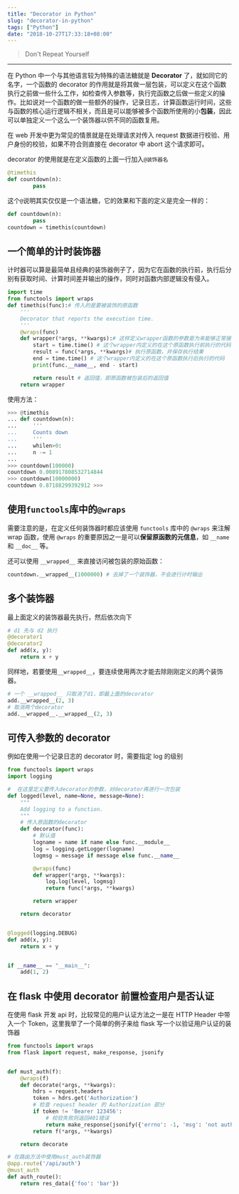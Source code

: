 ```yaml
---
title: "Decorator in Python"
slug: "decorator-in-python"
tags: ["Python"]
date: "2018-10-27T17:33:18+08:00"
---
```


> Don't Repeat Yourself

---

在 Python 中一个与其他语言较为特殊的语法糖就是 **Decorator** 了，就如同它的名字，一个函数的 decorator 的作用就是将其做一层包装，可以定义在这个函数执行之前做一些什么工作，如检查传入参数等，执行完函数之后做一些定义的操作。比如说对一个函数的做一些额外的操作，记录日志，计算函数运行时间，这些与函数的核心运行逻辑不相关，而且是可以能够被多个函数所使用的小**包装**，因此可以单独定义一个这么一个装饰器以供不同的函数复用。

在 web 开发中更为常见的情景就是在处理请求对传入 request 数据进行校验、用户身份的校验，如果不符合则直接在 decorator 中 abort 这个请求即可。

decorator 的使用就是在定义函数的上面一行加入`@装饰器名`

```python
@timethis
def countdown(n):
		pass
```

这个`@`说明其实仅仅是一个语法糖，它的效果和下面的定义是完全一样的：

```python
def countdown(n):
		pass
countdown = timethis(countdown)
```

## 一个简单的计时装饰器

计时器可以算是最简单且经典的装饰器例子了，因为它在函数的执行前，执行后分别有获取时间、计算时间差并输出的操作，同时对函数内部逻辑没有侵入。

```python
import time
from functools import wraps
def timethis(func):# 传入的是要被装饰的原函数
    '''
    Decorator that reports the execution time.
    '''
    @wraps(func)
    def wrapper(*args, **kwargs):# 这样定义wrapper函数的参数是为来能够正常接收原函数的参数
        start = time.time() # 这个wrapper内定义的在这个原函数执行前执行的代码
        result = func(*args, **kwargs)# 执行原函数，并保存执行结果
        end = time.time() # 这个wrapper内定义的在这个原函数执行后执行的代码
        print(func.__name__, end - start)

        return result # 返回值，即原函数被包装后的返回值
    return wrapper
```

使用方法：

```python
>>> @timethis
... def countdown(n):
...     '''
...     Counts down
...     '''
...     whilen>0:
...     n -= 1
...
>>> countdown(100000)
countdown 0.008917808532714844
>>> countdown(10000000)
countdown 0.87188299392912 >>>
```

## 使用`functools`库中的`@wraps`

需要注意的是，在定义任何装饰器时都应该使用 `functools` 库中的 `@wraps` 来注解 wrap 函数，使用 `@wraps` 的重要原因之一是可以**保留原函数的元信息**，如 `__name` 和 `__doc__` 等。

还可以使用 `__wrapped__` 来直接访问被包装的原始函数：

```python
countdown.__wrapped__(1000000) # 去掉了一个装饰器，不会进行计时输出
```

## 多个装饰器

最上面定义的装饰器最先执行，然后依次向下

```python
# d1 先与 d2 执行
@decorator1
@decorator2
def add(x, y):
    return x + y
```

同样地，若要使用`__wrapped__`，要连续使用两次才能去除刚刚定义的两个装饰器。

```python
# 一个 __wrapped__ 只取消了d1，即最上面的decorator
add.__wrapped__(2, 3)
# 取消两个decorator
add.__wrapped__.__wrapped__(2, 3)
```

## 可传入参数的 decorator

例如在使用一个记录日志的 decorator 时，需要指定 log 的级别

```python
from functools import wraps
import logging

#  在这里定义要传入decorator的参数，对decorator再进行一次包装
def logged(level, name=None, message=None):
    """
    Add logging to a function.
    """
    # 传入原函数的decorator
    def decorator(func):
        # 默认值
        logname = name if name else func.__module__
        log = logging.getLogger(logname)
        logmsg = message if message else func.__name__

        @wraps(func)
        def wrapper(*args, **kwargs):
            log.log(level, logmsg)
            return func(*args, **kwargs)

        return wrapper

    return decorator


@logged(logging.DEBUG)
def add(x, y):
    return x + y


if __name__ == "__main__":
    add(1, 2)
```

## 在 flask 中使用 decorator 前置检查用户是否认证

在使用 flask 开发 api 时，比较常见的用户认证方法之一是在 HTTP Header 中带入一个 Token，这里我举了一个简单的例子来给 flask 写一个以验证用户认证的装饰器

```python
from functools import wraps
from flask import request, make_response, jsonify


def must_auth(f):
    @wraps(f)
    def decorate(*args, **kwargs):
        hdrs = request.headers
        token = hdrs.get('Authorization')
        # 检查 request header 的 Authorization 部分
        if token != 'Bearer 123456':
            # 校验失败则返回401错误
            return make_response(jsonify({'errno': -1, 'msg': 'not auth'}), 401)
        return f(*args, **kwargs)

    return decorate

# 在路由方法中使用must_auth装饰器
@app.route('/api/auth')
@must_auth
def auth_route():
    return res_data({'foo': 'bar'})
```
